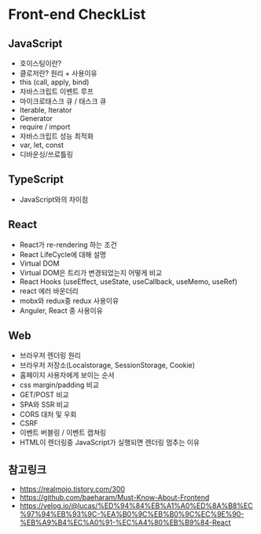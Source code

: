# Front-end CheckList

## JavaScript

-   호이스팅이란?
-   클로저란? 원리 + 사용이유
-   this (call, apply, bind)
-   자바스크립트 이벤트 루프
-   마이크로태스크 큐 / 태스크 큐
-   Iterable, Iterator
-   Generator
-   require / import
-   자바스크립트 성능 최적화
-   var, let, const
-   디바운싱/쓰로틀링

## TypeScript

-   JavaScript와의 차이점

## React

-   React가 re-rendering 하는 조건
-   React LifeCycle에 대해 설명
-   Virtual DOM
-   Virtual DOM은 트리가 변경되었는지 어떻게 비교
-   React Hooks (useEffect, useState, useCallback, useMemo, useRef)
-   react 에러 바운더리
-   mobx와 redux중 redux 사용이유
-   Anguler, React 중 사용이유

## Web

-   브라우저 렌더링 원리
-   브라우저 저장소(Localstorage, SessionStorage, Cookie)
-   홈페이지 사용자에게 보이는 순서
-   css margin/padding 비교
-   GET/POST 비교
-   SPA와 SSR 비교
-   CORS 대처 및 우회
-   CSRF
-   이벤트 버블링 / 이벤트 캡쳐링
-   HTML이 렌더링중 JavaScript가 실행되면 렌더링 멈추는 이유

## 참고링크

-   https://realmojo.tistory.com/300
-   https://github.com/baeharam/Must-Know-About-Frontend
-   https://velog.io/@lucas/%ED%94%84%EB%A1%A0%ED%8A%B8%EC%97%94%EB%93%9C-%EA%B0%9C%EB%B0%9C%EC%9E%90-%EB%A9%B4%EC%A0%91-%EC%A4%80%EB%B9%84-React
